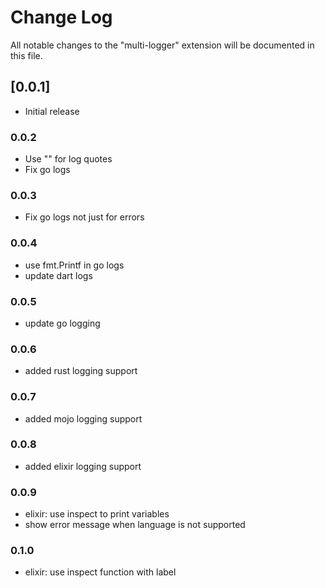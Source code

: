 # Change Log

All notable changes to the "multi-logger" extension will be documented in this file.

## [0.0.1]

- Initial release

### 0.0.2

- Use "" for log quotes
- Fix go logs

### 0.0.3

- Fix go logs not just for errors

### 0.0.4

- use fmt.Printf in go logs
- update dart logs

### 0.0.5

- update go logging

### 0.0.6

- added rust logging support

### 0.0.7

- added mojo logging support

### 0.0.8

- added elixir logging support

### 0.0.9

- elixir: use inspect to print variables
- show error message when language is not supported

### 0.1.0

- elixir: use inspect function with label
